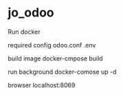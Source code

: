 # jo_odoo

Run docker

required config
  odoo.conf
  .env

build image
docker-cmpose build

run background
docker-comose up -d

browser
localhost:8069
